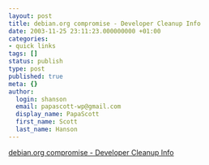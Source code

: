 ```yaml
---
layout: post
title: debian.org compromise - Developer Cleanup Info
date: 2003-11-25 23:11:23.000000000 +01:00
categories:
- quick links
tags: []
status: publish
type: post
published: true
meta: {}
author:
  login: shanson
  email: papascott-wp@gmail.com
  display_name: PapaScott
  first_name: Scott
  last_name: Hanson
---
```

<p><a title="Become a luddite hermit (very hard at first, then easy)" href="http://www.wiggy.net/debian/developer-securing/">debian.org compromise - Developer Cleanup Info</a></p>
